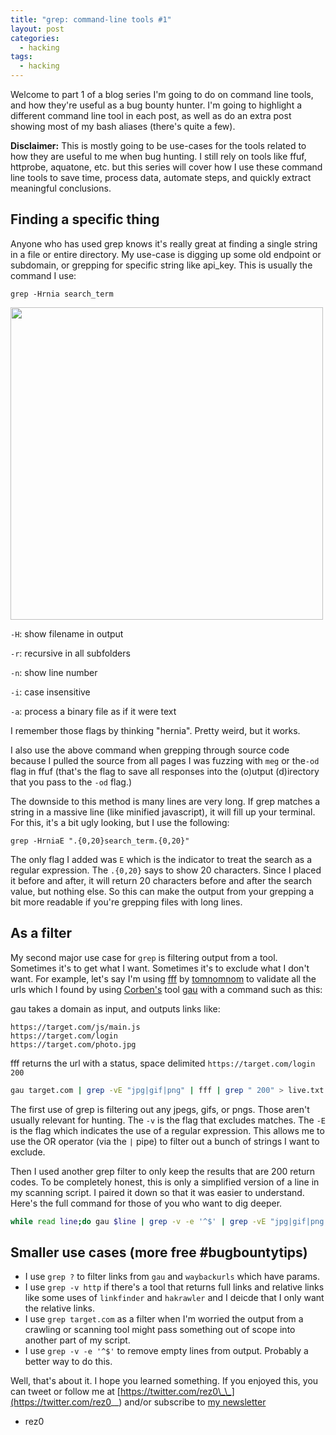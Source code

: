 ```yaml
---
title: "grep: command-line tools #1"
layout: post
categories:
  - hacking
tags:
  - hacking
---
```


Welcome to part 1 of a blog series I'm going to do on command line tools, and how they're useful as a bug bounty hunter. I'm going to highlight a different command line tool in each post, as well as do an extra post showing most of my bash aliases (there's quite a few). 

**Disclaimer:** This is mostly going to be use-cases for the tools related to how they are useful to me when bug hunting. I still rely on tools like ffuf, httprobe, aquatone, etc. but this series will cover how I use these command line tools to save time, process data, automate steps, and quickly extract meaningful conclusions. 

## Finding a specific thing

Anyone who has used grep knows it's really great at finding a single string in a file or entire directory. My use-case is digging up some old endpoint or subdomain, or grepping for specific string like api\_key. This is usually the command I use:

`grep -Hrnia search_term`

<img src="https://i.imgur.com/DE5BO7i.png" width="500px" />

`-H`: show filename in output

`-r`: recursive in all subfolders

`-n`: show line number

`-i`: case insensitive 

`-a`: process a binary file as if it were text

I remember those flags by thinking "hernia". Pretty weird, but it works. 

I also use the above command when grepping through source code because I pulled the source from all pages I was fuzzing with `meg` or the`-od` flag in ffuf (that's the flag to save all responses into the (o)utput (d)irectory that you pass to the `-od` flag.)

The downside to this method is many lines are very long. If grep matches a string in a massive line (like minified javascript), it will fill up your terminal. For this, it's a bit ugly looking, but I use the following:

`grep -HrniaE ".{0,20}search_term.{0,20}"` 

The only flag I added was `E` which is the indicator to treat the search as a regular expression. The `.{0,20}` says to show 20 characters. Since I placed it before and after, it will return 20 characters before and after the search value, but nothing else. So this can make the output from your grepping a bit more readable if you're grepping files with long lines.

## As a filter

My second major use case for `grep` is filtering output from a tool. Sometimes it's to get what I want. Sometimes it's to exclude what I don't want. For example, let's say I'm using [fff](https://github.com/tomnomnom/fff)  by [tomnomnom](https://twitter.com/tomnomnom) to validate all the urls which I found by using [Corben's](https://twitter.com/hacker_?lang=en) tool [gau](https://github.com/lc/gau) with a command such as this:

gau takes a domain as input, and outputs links like:

```
https://target.com/js/main.js
https://target.com/login
https://target.com/photo.jpg
```
fff returns the url with a status, space delimited `https://target.com/login 200`
```bash
gau target.com | grep -vE "jpg|gif|png" | fff | grep " 200" > live.txt
```

The first use of grep is filtering out any jpegs, gifs, or pngs. Those aren't usually relevant for hunting. The `-v` is the flag that excludes matches. The `-E` is the flag which indicates the use of a regular expression. This allows me to use the OR operator (via the `|` pipe) to filter out a bunch of strings I want to exclude. 

Then I used another grep filter to only keep the results that are 200 return codes. To be completely honest, this is only a simplified version of a line in my scanning script. I paired it down so that it was easier to understand. Here's the full command for those of you who want to dig deeper.

```bash
while read line;do gau $line | grep -v -e '^$' | grep -vE "jpg|gif|png|css|jpeg|ttf|woff|svg" | tee -a gau.txt | fff --delay 100 | grep -E " 200| 403| 401| 405" | anew endpoints_live.txt;done < target.com.txt
```

## Smaller use cases (more free #bugbountytips)

- I use `grep ?` to filter links from `gau` and `waybackurls` which have params.
- I use `grep -v http` if there's a tool that returns full links and relative links like some uses of `linkfinder` and `hakrawler` and I deicde that I only want the relative links.
- I use `grep target.com` as a filter when I'm worried the output from a crawling or scanning tool might pass something out of scope into another part of my script.
- I use `grep -v -e '^$'` to remove empty lines from output. Probably a better way to do this.

Well, that's about it. I hope you learned something. If you enjoyed this, you can tweet or follow me at [https://twitter.com/rez0\_\_](https://twitter.com/rez0__) and/or subscribe to [my newsletter](http://eepurl.com/c5WVgj) 

- rez0
